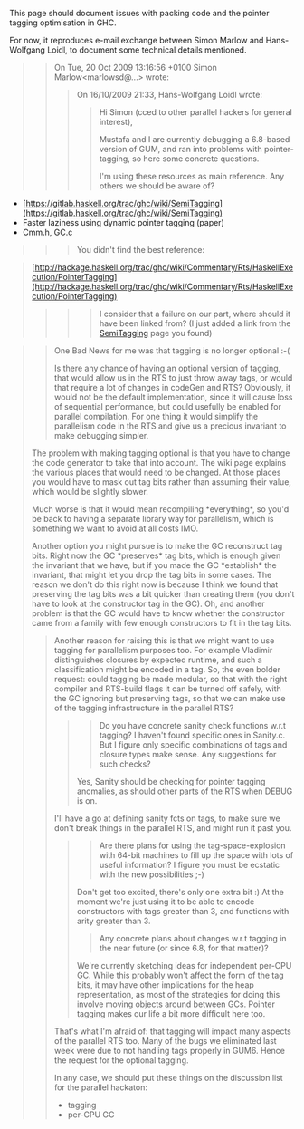 
This page should document issues with packing code and the pointer tagging optimisation in GHC.



For now, it reproduces e-mail exchange between Simon Marlow and Hans-Wolfgang Loidl, to document some technical details mentioned. 


>
> >
> >
> > On Tue, 20 Oct 2009 13:16:56 +0100
> > Simon Marlow\<marlowsd@...\>  wrote:
> >
> >
> > >
> > >
> > > On 16/10/2009 21:33, Hans-Wolfgang Loidl wrote:
> > >
> > >
> > > >
> > > >
> > > > Hi Simon (cced to other parallel hackers for general interest),
> > > >
> > > >
> > > >
> > > > Mustafa and I are currently debugging a 6.8-based version of GUM,
> > > > and ran into problems with pointer-tagging, so here some concrete
> > > > questions.
> > > >
> > > >
> > > >
> > > > I'm using these resources as main reference. Any others we should be
> > > > aware of?
> > > >
> > > >
> > >
> >
>

- [https://gitlab.haskell.org/trac/ghc/wiki/SemiTagging](https://gitlab.haskell.org/trac/ghc/wiki/SemiTagging)
- Faster laziness using dynamic pointer tagging (paper)
- Cmm.h, GC.c

>
> >
> > >
> > >
> > > You didn't find the best reference:
> > >
> > >
> >
>

>
>
> [http://hackage.haskell.org/trac/ghc/wiki/Commentary/Rts/HaskellExecution/PointerTagging](http://hackage.haskell.org/trac/ghc/wiki/Commentary/Rts/HaskellExecution/PointerTagging)
>
>
> >
> > >
> > > >
> > > >
> > > > I consider that a failure on our part, where should it have been
> > > > linked from?  (I just added a link from the [SemiTagging](semi-tagging) page you
> > > > found)
> > > >
> > > >
> > >
> >
>

>
> >
> >
> > One Bad News for me was that tagging is no longer optional :-(
> >
> >
> >
> > Is there any chance of having an optional version of tagging, that
> > would allow us in the RTS to just throw away tags, or would that
> > require a lot of changes in codeGen and RTS? Obviously, it would
> > not be the default implementation, since it will cause loss of
> > sequential performance, but could usefully be enabled for parallel
> > compilation. For one thing it would simplify the parallelism code in
> > the RTS and give us a precious invariant to make debugging simpler.
> >
> >
>
>
> The problem with making tagging optional is that you have to change the code generator to take that into account.  The wiki page explains the various places that would need to be changed.  At those places you would have to mask out tag bits rather than assuming their value, which would be slightly slower.
>
>
>
> Much worse is that it would mean recompiling \*everything\*, so you'd be back to having a separate library way for parallelism, which is something we want to avoid at all costs IMO.
>
>
>
> Another option you might pursue is to make the GC reconstruct tag bits.  Right now the GC \*preserves\* tag bits, which is enough given the invariant that we have, but if you made the GC \*establish\* the invariant, that might let you drop the tag bits in some cases.  The reason we don't do this right now is because I think we found that preserving the tag bits was a bit quicker than creating them (you don't have to look at the constructor tag in the GC).  Oh, and another problem is that the GC would have to know whether the constructor came from a family with few enough constructors to fit in the tag bits.
>
>
> >
> >
> > Another reason for raising this is that we might want to use tagging for parallelism purposes too. For example Vladimir distinguishes closures by expected runtime, and such a classification might be encoded in a tag. So, the even bolder request: could tagging be made modular, so that with the right compiler and RTS-build flags it can be turned off safely, with the GC ignoring but preserving tags, so that we can make use of the tagging infrastructure in the parallel RTS?
> >
> >
> > >
> > > >
> > > >
> > > > Do you have concrete sanity check functions w.r.t tagging?
> > > > I haven't found specific ones in Sanity.c. But I figure only
> > > > specific combinations of tags and closure types make sense.
> > > > Any suggestions for such checks?
> > > >
> > > >
> > >
> > >
> > > Yes, Sanity should be checking for pointer tagging anomalies, as
> > > should other parts of the RTS when DEBUG is on.
> > >
> > >
> >
> >
> > I'll have a go at defining sanity fcts on tags, to make sure we don't
> > break things in the parallel RTS, and might run it past you.
> >
> >
> > >
> > > >
> > > >
> > > > Are there plans for using the tag-space-explosion with 64-bit
> > > > machines to fill up the space with lots of useful information?
> > > > I figure you must be ecstatic with the new possibilities ;-)
> > > >
> > > >
> > >
> > >
> > > Don't get too excited, there's only one extra bit :)   At the moment
> > > we're just using it to be able to encode constructors with tags
> > > greater than 3, and functions with arity greater than 3.
> > >
> > >
> > > >
> > > >
> > > > Any concrete plans about changes w.r.t tagging in the near
> > > > future (or since 6.8, for that matter)?
> > > >
> > > >
> > >
> > >
> > > We're currently sketching ideas for independent per-CPU GC.  While
> > > this probably won't affect the form of the tag bits, it may have
> > > other implications for the heap representation, as most of the
> > > strategies for doing this involve moving objects around between GCs.
> > > Pointer tagging makes our life a bit more difficult here too.
> > >
> > >
> >
> >
> > That's what I'm afraid of: that tagging will impact many aspects of
> > the parallel RTS too. Many of the bugs we eliminated last week were
> > due to not handling tags properly in GUM6.
> > Hence the request for the optional tagging.
> >
> >
> >
> > In any case, we should put these things on the discussion list for the
> > parallel hackaton:
> >
> >
> > - tagging
> > - per-CPU GC
>
>

